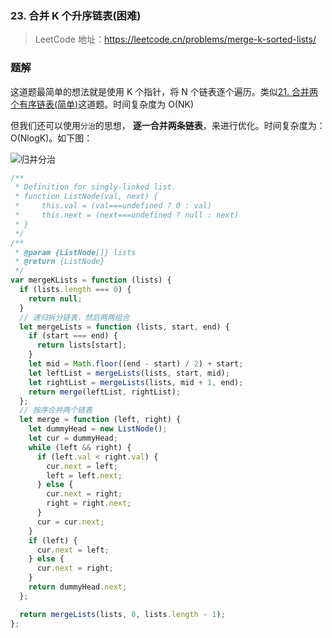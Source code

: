 ### 23. 合并 K 个升序链表(困难)

> LeetCode 地址：https://leetcode.cn/problems/merge-k-sorted-lists/

### 题解

这道题最简单的想法就是使用 K 个指针，将 N 个链表逐个遍历。类似[21. 合并两个有序链表(简单)](todo)这道题。时间复杂度为 O(NK)

但我们还可以使用`分治`的思想， **逐一合并两条链表**，来进行优化。时间复杂度为：O(NlogK)。如下图：

![归并分治](https://raw.githubusercontent.com/kerwin-ly/Blog/master/assets/imgs/algorithm/partition.png)

```js
/**
 * Definition for singly-linked list.
 * function ListNode(val, next) {
 *     this.val = (val===undefined ? 0 : val)
 *     this.next = (next===undefined ? null : next)
 * }
 */
/**
 * @param {ListNode[]} lists
 * @return {ListNode}
 */
var mergeKLists = function (lists) {
  if (lists.length === 0) {
    return null;
  }
  // 递归拆分链表，然后两两组合
  let mergeLists = function (lists, start, end) {
    if (start === end) {
      return lists[start];
    }
    let mid = Math.floor((end - start) / 2) + start;
    let leftList = mergeLists(lists, start, mid);
    let rightList = mergeLists(lists, mid + 1, end);
    return merge(leftList, rightList);
  };
  // 按序合并两个链表
  let merge = function (left, right) {
    let dummyHead = new ListNode();
    let cur = dummyHead;
    while (left && right) {
      if (left.val < right.val) {
        cur.next = left;
        left = left.next;
      } else {
        cur.next = right;
        right = right.next;
      }
      cur = cur.next;
    }
    if (left) {
      cur.next = left;
    } else {
      cur.next = right;
    }
    return dummyHead.next;
  };

  return mergeLists(lists, 0, lists.length - 1);
};
```
